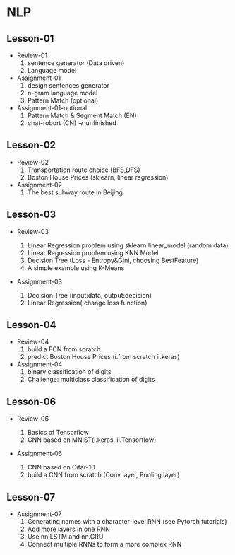 # NLP

## Lesson-01

- Review-01  
  1. sentence generator (Data driven)
  2. Language model
- Assignment-01
  1. design sentences generator
  2. n-gram language model
  3. Pattern Match (optional)
- Assignment-01-optional
  1. Pattern Match  & Segment Match (EN)
  2. chat-robort (CN) -> unfinished



## Lesson-02

- Review-02
  1. Transportation route choice (BFS,DFS)
  2. Boston House Prices (sklearn, linear regression)
- Assignment-02
  1. The best subway route in Beijing



## Lesson-03

- Review-03

  1. Linear Regression problem using sklearn.linear_model (random data)
  2. Linear Regression problem using KNN Model 
  3. Decision Tree (Loss - Entropy&Gini, choosing BestFeature)
  4. A simple example using K-Means

- Assignment-03

  1. Decision Tree (input:data, output:decision)
  2. Linear Regression( change loss function)



##  Lesson-04

- Review-04
  1. build a FCN from scratch
  2. predict Boston House Prices (i.from scratch ii.keras)
- Assignment-04
  1. binary classification of digits
  2. Challenge: multiclass classification of digits



## Lesson-06

- Review-06
  1. Basics of Tensorflow
  2. CNN based on MNIST(i.keras, ii.Tensorflow)

- Assignment-06
  1. CNN based on Cifar-10
  2. build a CNN from scratch (Conv layer, Pooling layer)



## Lesson-07

- Assignment-07
  1. Generating names with a character-level RNN (see Pytorch tutorials)
  2. Add more layers in one RNN 
  3. Use nn.LSTM and nn.GRU
  4. Connect multiple RNNs to form a more complex RNN

